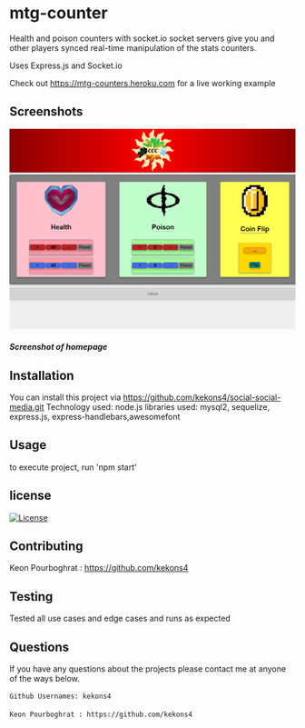 # mtg-counter
Health and poison counters with socket.io socket servers give you and other players 
synced real-time manipulation of the stats counters.

Uses Express.js and Socket.io

Check out https://mtg-counters.heroku.com for a live working example

## Screenshots

![Screenshot_one](/assets/screenshot_one.png)
##### Screenshot of homepage

## Installation

You can install this project via https://github.com/kekons4/social-social-media.git
Technology used: node.js
libraries used: mysql2, sequelize, express.js, express-handlebars,awesomefont

## Usage

to execute project, run 'npm start'

## license

[![License](https://img.shields.io/badge/License-MIT-blue.svg)](https://opensource.org/licenses/MIT)

## Contributing

Keon Pourboghrat : https://github.com/kekons4

## Testing

Tested all use cases and edge cases and runs as expected

## Questions

If you have any questions about the projects please contact me at anyone of the ways below.

    Github Usernames: kekons4

    Keon Pourboghrat : https://github.com/kekons4
